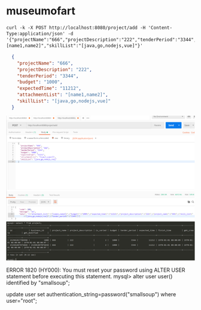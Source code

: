 # museumofart
```
curl -k -X POST http://localhost:8080/project/add -H 'Content-Type:application/json' -d '{"projectName":"666","projectDescription":"222","tenderPeriod":"3344","budget":"1000","expectedTime":"11212","attachmentList":"[name1,name2]","skillList":"[java,go,nodejs,vue]"}'
```

```json
  {
    "projectName": "666",
    "projectDescription": "222",
    "tenderPeriod": "3344",
    "budget": "1000",
    "expectedTime": "11212",
    "attachmentList": "[name1,name2]",
    "skillList": "[java,go,nodejs,vue]"
  }
```

![postman](https://github.com/ll837448792/museumofart/blob/master/postman.png)
![mysql](https://github.com/ll837448792/museumofart/blob/master/mysql.png)

ERROR 1820 (HY000): You must reset your password using ALTER USER statement before executing this statement.
mysql> alter user user() identified by "smallsoup";

update user set authentication_string=password("smallsoup") where user="root";
